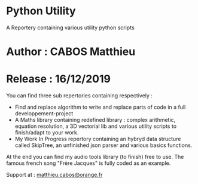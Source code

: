 # Python Utility
A Reportery containing various utility python scripts

 # Author  : CABOS Matthieu
 # Release : 16/12/2019

You can find three sub repertories containing respectively :
  * Find and replace algorithm to write and replace parts of code in a full developpement-project 
  * A Maths library containing redefined library : complex arithmetic, equation resolution, a 3D vectorial lib and various utility scripts to finish/adapt to your work.
  * My Work In Progress repertory containing an hybryd data structure called SkipTree, an unfinished json parser and various basics functions.
  
At the end you can find my audio tools library (to finish) free to use. The famous french song "Frère Jacques" is fully coded as an example.

Support at : matthieu.cabos@orange.fr
